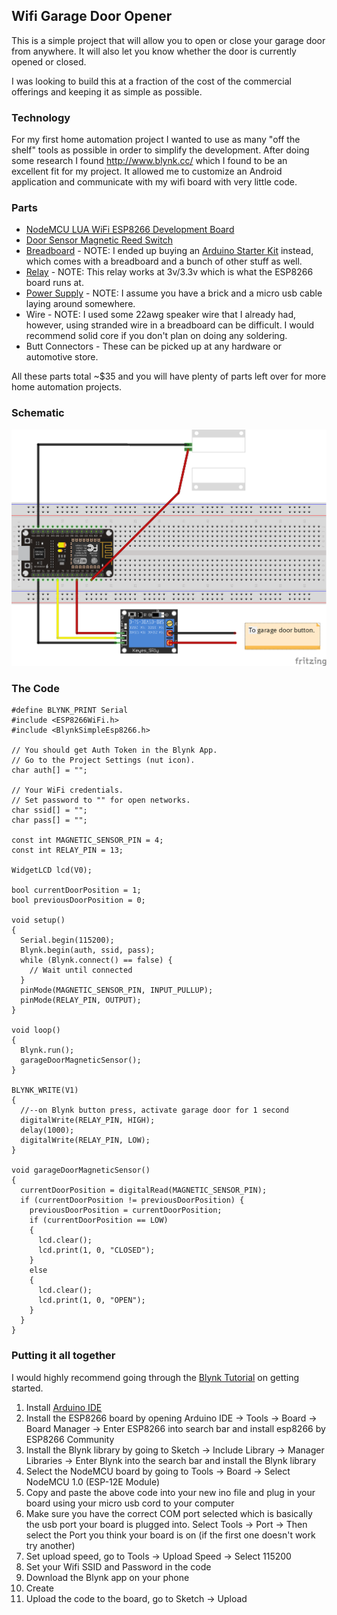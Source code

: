 ## Wifi Garage Door Opener

This is a simple project that will allow you to open or close your garage door from anywhere. It will also let you know whether the door is currently opened or closed. 

I was looking to build this at a fraction of the cost of the commercial offerings and keeping it as simple as possible. 

### Technology

For my first home automation project I wanted to use as many "off the shelf" tools as possible in order to simplify the development. After doing some research I found http://www.blynk.cc/ which I found to be an excellent fit for my project. It allowed me to customize an Android application and communicate with my wifi board with very little code.

### Parts

- [NodeMCU LUA WiFi ESP8266 Development Board](http://amzn.to/2iYBeTo)
- [Door Sensor Magnetic Reed Switch](http://amzn.to/2kbAGq7)
- [Breadboard](http://amzn.to/2klLUvB) - NOTE: I ended up buying an [Arduino Starter Kit](http://amzn.to/2jWg3ku) instead, which comes with a breadboard and a bunch of other stuff as well.
- [Relay](https://rover.ebay.com/rover/1/711-53200-19255-0/1?icep_id=114&ipn=icep&toolid=20004&campid=5338026670&mpre=http%3A%2F%2Fwww.ebay.com%2Fitm%2FDC-3V-3-3V-Relay-High-Level-Driver-Module-optocouple-Relay-Module-for-Arduino%2F331502222842%3Frt%3Dnc%26_soffid%3D5%26_soffType%3DPromotionalShipping%26_trksid%3Dp5731.m3795) - NOTE: This relay works at 3v/3.3v which is what the ESP8266 board runs at.
- [Power Supply](http://amzn.to/2k18UiX) - NOTE: I assume you have a brick and a micro usb cable laying around somewhere.
- Wire - NOTE: I used some 22awg speaker wire that I already had, however, using stranded wire in a breadboard can be difficult. I would recommend solid core if you don't plan on doing any soldering.
- Butt Connectors - These can be picked up at any hardware or automotive store.

All these parts total ~$35 and you will have plenty of parts left over for more home automation projects.

### Schematic 

![Image](https://github.com/colatt/WifiGarageDoor/blob/master/GarageDoor_bb.png)

### The Code

```
#define BLYNK_PRINT Serial
#include <ESP8266WiFi.h>
#include <BlynkSimpleEsp8266.h>

// You should get Auth Token in the Blynk App.
// Go to the Project Settings (nut icon).
char auth[] = "";

// Your WiFi credentials.
// Set password to "" for open networks.
char ssid[] = "";
char pass[] = "";

const int MAGNETIC_SENSOR_PIN = 4;
const int RELAY_PIN = 13;

WidgetLCD lcd(V0);

bool currentDoorPosition = 1; 
bool previousDoorPosition = 0;

void setup()
{
  Serial.begin(115200);
  Blynk.begin(auth, ssid, pass);
  while (Blynk.connect() == false) {
    // Wait until connected 
  }
  pinMode(MAGNETIC_SENSOR_PIN, INPUT_PULLUP);
  pinMode(RELAY_PIN, OUTPUT);
}

void loop()
{
  Blynk.run();
  garageDoorMagneticSensor();
}

BLYNK_WRITE(V1) 
{
  //--on Blynk button press, activate garage door for 1 second
  digitalWrite(RELAY_PIN, HIGH);
  delay(1000);
  digitalWrite(RELAY_PIN, LOW);           
}

void garageDoorMagneticSensor()
{
  currentDoorPosition = digitalRead(MAGNETIC_SENSOR_PIN);
  if (currentDoorPosition != previousDoorPosition) { 
    previousDoorPosition = currentDoorPosition;
    if (currentDoorPosition == LOW)
    {
      lcd.clear();
      lcd.print(1, 0, "CLOSED");
    }
    else
    {
      lcd.clear();
      lcd.print(1, 0, "OPEN");
    }
  }
}
```

### Putting it all together

I would highly recommend going through the [Blynk Tutorial](http://docs.blynk.cc/#getting-started) on getting started. 
1. Install [Arduino IDE](https://www.arduino.cc/en/main/software)
2. Install the ESP8266 board by opening Arduino IDE -> Tools -> Board -> Board Manager -> Enter ESP8266 into search bar and install esp8266 by ESP8266 Community
3. Install the Blynk library by going to Sketch -> Include Library -> Manager Libraries -> Enter Blynk into the search bar and install the Blynk library
4. Select the NodeMCU board by going to Tools -> Board -> Select NodeMCU 1.0 (ESP-12E Module)
5. Copy and paste the above code into your new ino file and plug in your board using your micro usb cord to your computer
6. Make sure you have the correct COM port selected which is basically the usb port your board is plugged into. Select Tools -> Port -> Then select the Port you think your board is on (if the first one doesn't work try another)
7. Set upload speed, go to Tools -> Upload Speed -> Select 115200
8. Set your Wifi SSID and Password in the code
9. Download the Blynk app on your phone
10. Create 
8. Upload the code to the board, go to Sketch -> Upload

